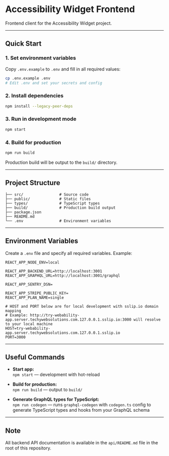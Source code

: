 # Accessibility Widget Frontend

Frontend client for the Accessibility Widget project.

---

## Quick Start

### 1. Set environment variables

Copy `.env.example` to `.env` and fill in all required values:

```bash
cp .env.example .env
# Edit .env and set your secrets and config
```

### 2. Install dependencies

```bash
npm install --legacy-peer-deps
```

### 3. Run in development mode

```bash
npm start
```

### 4. Build for production

```bash
npm run build
```

Production build will be output to the `build/` directory.

---

## Project Structure

```
├── src/                # Source code
├── public/             # Static files
├── types/              # TypeScript types
├── build/              # Production build output
├── package.json
├── README.md
└── .env                # Environment variables
```

---

## Environment Variables

Create a `.env` file and specify all required variables. Example:

```env
REACT_APP_NODE_ENV=local

REACT_APP_BACKEND_URL=http://localhost:3001
REACT_APP_GRAPHQL_URL=http://localhost:3001/graphql

REACT_APP_SENTRY_DSN=

REACT_APP_STRIPE_PUBLIC_KEY=
REACT_APP_PLAN_NAME=single

# HOST and PORT below are for local development with sslip.io domain mapping
# Example: http://try-webability-app.server.techywebsolutions.com.127.0.0.1.sslip.io:3000 will resolve to your local machine
HOST=try-webability-app.server.techywebsolutions.com.127.0.0.1.sslip.io
PORT=3000
```

---

## Useful Commands

- **Start app:**  
  `npm start` — development with hot-reload

- **Build for production:**  
  `npm run build` — output to `build/`

- **Generate GraphQL types for TypeScript:**  
  `npm run codegen` — runs `graphql-codegen` with `codegen.ts` config to generate TypeScript types and hooks from your GraphQL schema

---

## Note

All backend API documentation is available in the `api/README.md` file in the root of this repository.
